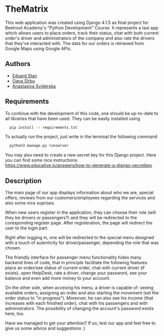 # TheMatrix

This web application was created using Django 4.1.5 as final project for Beetroot Academy's "Python Development" Course. It represents a taxi app which allows users to place orders, track their status, chat with both current order's driver and administrators of the company and also rate the drivers that they've interacted with. The data for our orders is retrieved from Google Maps using Google APIs.


## Authors

 - [Eduard Stan](https://github.com/EdyStan) 
 - [Oana Sîrbu](https://github.com/Oana4)
 - [Anastasiya Sviderska](https://github.com/anastasiyasviderska)


## Requirements

To continue with the development of this code, one should be up-to-date to all libraries that have been used. They can be easily installed using 

```bash
  pip install -r requirements.txt
```
To actually run the project, just write in the terminal the following command 

```bash
  python3 manage.py runserver
```
You may also need to create a new secret key for this Django project. Here you can find some nice instructions:
https://www.educative.io/answers/how-to-generate-a-django-secretkey
    
## Description

The main page of our app displays information about who we are, special offers, reviews from our customers/employees regarding the services and also some nice suprises.

When new users register in the application, they can choose their role (will they be drivers or passengers?) and they will be redirected to the coresponding register page. After registeration, the page will redirect the user to the login part. 

Right after logging in, one will be redirected to the special menu designed with a touch of autenticity for driver/passenger, depending the role that was chosen. 

The friendly interface for passenger menu functionality hides many backend lines of code, that in principle facilitate the following features: place an order/see status of current order, chat with current driver (if exists), open HelpDesk, rate a driver, change your password, see your balance and even add more money to your account. 

On the other side, when accesing his menu, a driver is capable of: seeing available orders, assigning an order and also starting the movement (set the order status to "in progress"). Moreover, he can also see his income (that increases with each finished order), chat with his passengers and with administrators. The possibility of changing the account's password exists here, too.

Have we managed to get your attention? If so, test our app and feel free to give us some advice and suggestions :)
